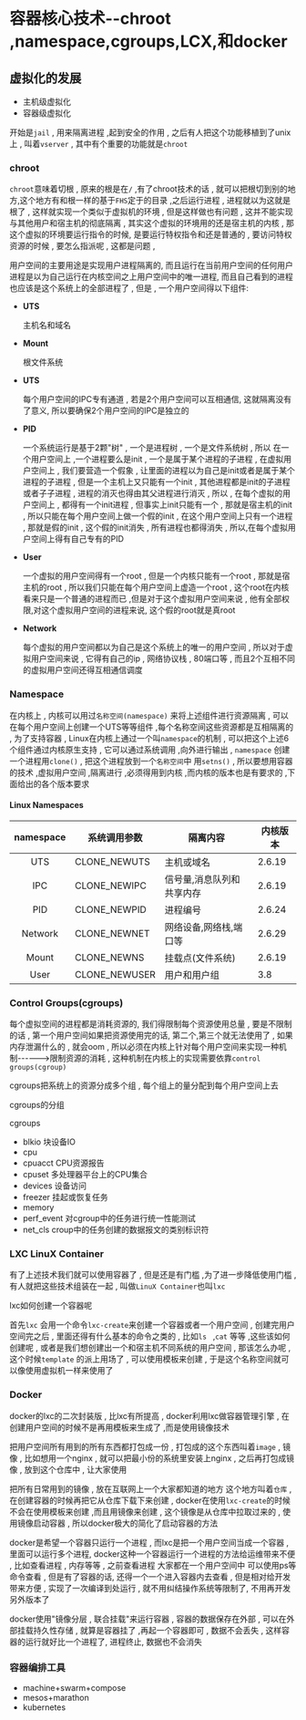 # 容器核心技术--chroot ,namespace,cgroups,LCX,和docker

## 虚拟化的发展

- 主机级虚拟化
- 容器级虚拟化

开始是`jail` , 用来隔离进程 ,起到安全的作用 , 之后有人把这个功能移植到了unix上 , 叫着`vserver`  , 其中有个重要的功能就是`chroot` 

### chroot

`chroot`意味着切根 , 原来的根是在`/`  ,有了chroot技术的话 , 就可以把根切到别的地方,这个地方有和根一样的基于`FHS`定于的目录 ,之后运行进程 , 进程就以为这就是根了 , 这样就实现一个类似于虚拟机的环境 , 但是这样做也有问题 , 这并不能实现与其他用户和宿主机的彻底隔离 , 其实这个虚拟的环境用的还是宿主机的内核 , 那这个虚拟的环境要运行指令的时候, 是要运行特权指令和还是普通的 , 要访问特权资源的时候 , 要怎么指派呢 , 这都是问题 , 

用户空间的主要用途是实现用户进程隔离的, 而且运行在当前用户空间的任何用户进程是以为自己运行在内核空间之上用户空间中的唯一进程, 而且自己看到的进程也应该是这个系统上的全部进程了 , 但是 , 一个用户空间得以下组件:

- **UTS**  

  主机名和域名  

- **Mount**

  根文件系统

- **UTS**

  每个用户空间的IPC专有通道 , 若是2个用户空间可以互相通信, 这就隔离没有了意义, 所以要确保2个用户空间的IPC是独立的

- **PID**

  一个系统运行是基于2颗"树" ,  一个是进程树 , 一个是文件系统树 , 所以 在一个用户空间上 ,一个进程要么是init , 一个是属于某个进程的子进程 , 在虚拟用户空间上 , 我们要营造一个假象 , 让里面的进程以为自己是init或者是属于某个进程的子进程 , 但是一个主机上又只能有一个init , 其他进程都是init的子进程 或者子子进程 , 进程的消灭也得由其父进程进行消灭 , 所以 , 在每个虚拟的用户空间上 , 都得有一个init进程 , 但事实上init只能有一个 , 那就是宿主机的init , 所以只能在每个用户空间上做一个假的init , 在这个用户空间上只有一个进程 , 那就是假的init , 这个假的init消失 , 所有进程也都得消失 , 所以,在每个虚拟用户空间上得有自己专有的PID

- **User**

  一个虚拟的用户空间得有一个root , 但是一个内核只能有一个root , 那就是宿主机的root , 所以我们只能在每个用户空间上虚造一个root , 这个root在内核看来只是一个普通的进程而已 ,但是对于这个虚拟用户空间来说 , 他有全部权限,对这个虚拟用户空间的进程来说, 这个假的root就是真root

- **Network**

  每个虚拟的用户空间都以为自己是这个系统上的唯一的用户空间 , 所以对于虚拟用户空间来说 , 它得有自己的ip , 网络协议栈 , 80端口等 , 而且2个互相不同的虚拟用户空间还得互相通信调度



### Namespace

在内核上 , 内核可以用过`名称空间(namespace)` 来将上述组件进行资源隔离 , 可以在每个用户空间上创建一个UTS等等组件 ,每个名称空间这些资源都是互相隔离的 , 为了支持容器 , Linux在内核上通过一个叫`namespace`的机制 , 可以把这个上述6个组件通过内核原生支持 , 它可以通过系统调用 ,向外进行输出 , `namespace` 创建一个进程用`clone()`   , 把这个进程放到一个`名称空间`中 用`setns()`   , 所以要想用容器的技术 ,虚拟用户空间 ,隔离进行 ,必须得用到内核 ,而内核的版本也是有要求的 ,下面给出的各个版本要求

#### **Linux Namespaces**

| namespace | 系统调用参数  | 隔离内容                  | 内核版本 |
| :-------: | ------------- | ------------------------- | -------- |
|    UTS    | CLONE_NEWUTS  | 主机或域名                | 2.6.19   |
|    IPC    | CLONE_NEWIPC  | 信号量,消息队列和共享内存 | 2.6.19   |
|    PID    | CLONE_NEWPID  | 进程编号                  | 2.6.24   |
|  Network  | CLONE_NEWNET  | 网络设备,网络栈,端口等    | 2.6.29   |
|   Mount   | CLONE_NEWNS   | 挂载点(文件系统)          | 2.6.19   |
|   User    | CLONE_NEWUSER | 用户和用户组              | 3.8      |



### Control Groups(cgroups)

每个虚拟空间的进程都是消耗资源的, 我们得限制每个资源使用总量 , 要是不限制的话 , 第一个用户空间如果把资源使用完的话, 第二个,第三个就无法使用了 , 如果内存泄漏什么的 , 就会oom , 所以必须在内核上针对每个用户空间来实现一种机制------>限制资源的消耗 , 这种机制在内核上的实现需要依靠`control groups(cgroup)`

cgroups把系统上的资源分成多个组 , 每个组上的量分配到每个用户空间上去

cgroups的分组

cgroups

- blkio 块设备IO
- cpu
- cpuacct CPU资源报告
- cpuset  多处理器平台上的CPU集合
- devices 设备访问
- freezer 挂起或恢复任务
- memory
- perf_event 对cgroup中的任务进行统一性能测试
- net_cls croup中的任务创建的数据报文的类别标识符





### LXC  LinuX Container

有了上述技术我们就可以使用容器了 , 但是还是有门槛 ,为了进一步降低使用门槛 , 有人就把这些技术组装在一起 , 叫做`LinuX Container`也叫`lxc`

lxc如何创建一个容器呢

首先`lxc` 会用一个命令`lxc-create`来创建一个容器或者一个用户空间 , 创建完用户空间完之后 , 里面还得有什么基本的命令之类的 , 比如`ls ` ,`cat` 等等 ,这些该如何创建呢 , 或者是我们想创建出一个和宿主机不同系统的用户空间 , 那该怎么办呢 , 这个时候`template` 的派上用场了 , 可以使用模板来创建 , 于是这个名称空间就可以像使用虚拟机一样来使用了



### Docker

docker的lxc的二次封装版 , 比lxc有所提高 , docker利用lxc做容器管理引擎 , 在创建用户空间的时候不是再用模板来生成了  ,而是使用镜像技术

把用户空间所有用到的所有东西都打包成一份 , 打包成的这个东西叫着`image`  , 镜像  , 比如想用一个nginx , 就可以把最小份的系统里安装上nginx , 之后再打包成镜像 , 放到这个仓库中 , 让大家使用

把所有日常用到的镜像 , 放在互联网上一个大家都知道的地方 这个地方叫着`仓库`   , 在创建容器的时候再把它从仓库下载下来创建 , docker在使用`lxc-create`的时候不会在使用模板来创建 ,而且用镜像来创建 , 这个镜像是从仓库中拉取过来的 , 使用镜像启动容器 , 所以docker极大的简化了启动容器的方法

docker是希望一个容器只运行一个进程 , 而lxc是把一个用户空间当成一个容器 , 里面可以运行多个进程, docker这种一个容器运行一个进程的方法给运维带来不便 , 比如查看进程 , 内存等等 , 之前查看进程 大家都在一个用户空间中 可以使用ps等命令查看 , 但是有了容器的话, 还得一个一个进入容器内去查看 , 但是相对给开发带来方便 , 实现了一次编译到处运行 , 就不用纠结操作系统等限制了, 不用再开发另外版本了



docker使用"镜像分层 , 联合挂载"来运行容器 , 容器的数据保存在外部 , 可以在外部挂载持久性存储 , 就算是容器挂了 ,再起一个容器即可 , 数据不会丢失 ,  这样容器的运行就好比一个进程了, 进程终止, 数据也不会消失



### 容器编排工具

- machine+swarm+compose
- mesos+marathon
- kubernetes

